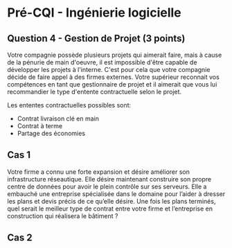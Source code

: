 # Pré-CQI - Ingénierie logicielle

## Question 4 - Gestion de Projet (3 points)

Votre compagnie possède plusieurs projets qui aimerait faire, mais à cause de la pénurie de main d'oeuvre, il est impossible d'être capable de développer les projets à l'interne. C'est pour cela que votre compagnie décide de faire appel à des firmes externes. Votre supérieur reconnait vos compétences en tant que gestionnaire de projet et il aimerait que vous lui recommandier le type d'entente contractuelle selon le projet.

Les ententes contractuelles possibles sont:
- Contrat livraison clé en main
- Contrat à terme
- Partage des économies

## Cas 1
Votre firme a connu une forte expansion et désire améliorer son infrastructure
réseautique. Elle désire maintenant construire son propre centre de données pour avoir
le plein contrôle sur ses serveurs. Elle a embauché une entreprise spécialisée dans le
domaine pour l’aider à dresser les plans et devis précis de ce qu’elle désire. Une fois les
plans terminés, quel serait le meilleur type de contrat entre votre firme et l’entreprise en
construction qui réalisera le bâtiment ?

## Cas 2